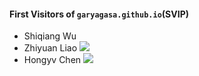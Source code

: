 #### First Visitors of `garyagasa.github.io`(SVIP)

- Shiqiang Wu
- Zhiyuan Liao
[![](https://pic1.imgdb.cn/item/68c6ef9fc5157e1a8801e35d.jpg)](https://pic1.imgdb.cn/item/68c6ef9fc5157e1a8801e35d.jpg)
- Hongyv Chen
![](https://pic1.imgdb.cn/item/68c6efa2c5157e1a8801e35e.jpg)